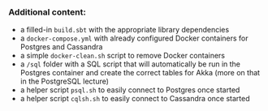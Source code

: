 ### Additional content:

* a filled-in `build.sbt` with the appropriate library dependencies
* a `docker-compose.yml` with already configured Docker containers for Postgres and Cassandra
* a simple `docker-clean.sh` script to remove Docker containers
* a `/sql` folder with a SQL script that will automatically be run in the Postgres container and create the correct tables for Akka (more on that in the PostgreSQL lecture)
* a helper script `psql.sh` to easily connect to Postgres once started
* a helper script `cqlsh.sh` to easily connect to Cassandra once started

